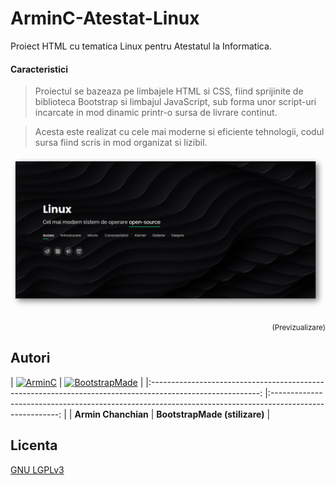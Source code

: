 # ArminC-Atestat-Linux
Proiect HTML cu tematica Linux pentru Atestatul la Informatica.

#### Caracteristici

> Proiectul se bazeaza pe limbajele HTML si CSS, fiind sprijinite de biblioteca Bootstrap si limbajul JavaScript, sub forma unor script-uri incarcate in mod dinamic printr-o sursa de livrare continut.

> Acesta este realizat cu cele mai moderne si eficiente tehnologii, codul sursa fiind scris in mod organizat si lizibil.


![ArminC Atestat Linux](https://raw.githubusercontent.com/ArmynC/ArminC-Atestat-Linux/master/previzualizare.png)
<p align="right">
<sub>(Previzualizare)</sub>
</p>

## Autori

| [![ArminC](http://www.gamerconfig.eu/files/avatars/thumbnail_arminc.png)](https://linkedin.com/in/arminc) 	| [![BootstrapMade](https://bootstrapmade.com/theme/img/logo-hero.png|width=100px)](https://bootstrapmade.com/)		|
|:---------------------------------------------------------------------------------------------------------:	|:-------------------------------------------------------------------------------------------------------:		|
|                                            **Armin Chanchian**                                            	|                                    **BootstrapMade (stilizare)**                         			            |

## Licenta
[GNU LGPLv3](https://tldrlegal.com/license/gnu-lesser-general-public-license-v3-(lgpl-3))